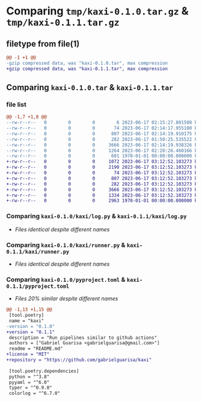 # Comparing `tmp/kaxi-0.1.0.tar.gz` & `tmp/kaxi-0.1.1.tar.gz`

## filetype from file(1)

```diff
@@ -1 +1 @@
-gzip compressed data, was "kaxi-0.1.0.tar", max compression
+gzip compressed data, was "kaxi-0.1.1.tar", max compression
```

## Comparing `kaxi-0.1.0.tar` & `kaxi-0.1.1.tar`

### file list

```diff
@@ -1,7 +1,8 @@
--rw-r--r--   0        0        0        6 2023-06-17 02:15:27.801508 kaxi-0.1.0/README.md
--rw-r--r--   0        0        0       74 2023-06-17 02:14:17.955100 kaxi-0.1.0/kaxi/__init__.py
--rw-r--r--   0        0        0      807 2023-06-17 02:14:19.910175 kaxi-0.1.0/kaxi/log.py
--rw-r--r--   0        0        0      282 2023-06-17 01:50:25.535522 kaxi-0.1.0/kaxi/main.py
--rw-r--r--   0        0        0     3666 2023-06-17 02:14:19.938326 kaxi-0.1.0/kaxi/runner.py
--rw-r--r--   0        0        0     1264 2023-06-17 02:20:26.460166 kaxi-0.1.0/pyproject.toml
--rw-r--r--   0        0        0      601 1970-01-01 00:00:00.000000 kaxi-0.1.0/PKG-INFO
+-rw-r--r--   0        0        0     1072 2023-06-17 03:12:52.103273 kaxi-0.1.1/LICENSE
+-rw-r--r--   0        0        0     2190 2023-06-17 03:12:52.103273 kaxi-0.1.1/README.md
+-rw-r--r--   0        0        0       74 2023-06-17 03:12:52.103273 kaxi-0.1.1/kaxi/__init__.py
+-rw-r--r--   0        0        0      807 2023-06-17 03:12:52.103273 kaxi-0.1.1/kaxi/log.py
+-rw-r--r--   0        0        0      282 2023-06-17 03:12:52.103273 kaxi-0.1.1/kaxi/main.py
+-rw-r--r--   0        0        0     3666 2023-06-17 03:12:52.103273 kaxi-0.1.1/kaxi/runner.py
+-rw-r--r--   0        0        0     1334 2023-06-17 03:12:52.103273 kaxi-0.1.1/pyproject.toml
+-rw-r--r--   0        0        0     2963 1970-01-01 00:00:00.000000 kaxi-0.1.1/PKG-INFO
```

### Comparing `kaxi-0.1.0/kaxi/log.py` & `kaxi-0.1.1/kaxi/log.py`

 * *Files identical despite different names*

### Comparing `kaxi-0.1.0/kaxi/runner.py` & `kaxi-0.1.1/kaxi/runner.py`

 * *Files identical despite different names*

### Comparing `kaxi-0.1.0/pyproject.toml` & `kaxi-0.1.1/pyproject.toml`

 * *Files 20% similar despite different names*

```diff
@@ -1,13 +1,15 @@
 [tool.poetry]
 name = "kaxi"
-version = "0.1.0"
+version = "0.1.1"
 description = "Run pipelines similar to github actions"
 authors = ["Gabriel Guarisa <gabrielguarisa@gmail.com>"]
 readme = "README.md"
+license = "MIT"
+repository = "https://github.com/gabrielguarisa/kaxi"
 
 [tool.poetry.dependencies]
 python = "^3.8"
 pyyaml = "^6.0"
 typer = "^0.9.0"
 colorlog = "^6.7.0"
```

